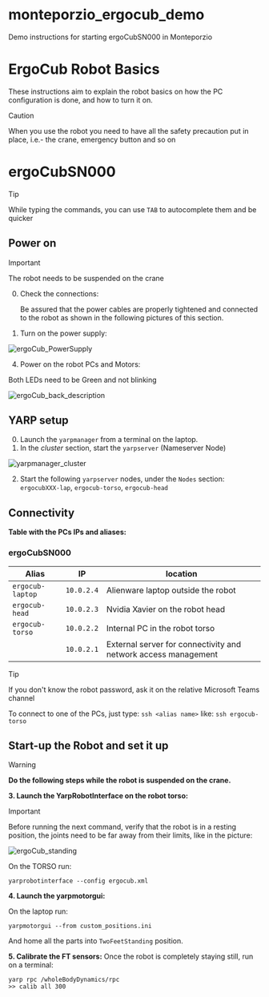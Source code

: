 # monteporzio_ergocub_demo
Demo instructions for starting ergoCubSN000 in Monteporzio

# ErgoCub Robot Basics

These instructions aim to explain the robot basics on how the PC configuration is done, and how to turn it on.

> [!CAUTION]
> When you use the robot you need to have all the safety precaution put in place, i.e.- the crane, emergency button and so on

# ergoCubSN000

> [!TIP]
> While typing the commands, you can use `TAB` to autocomplete them and be quicker

## Power on

> [!IMPORTANT]  
> The robot needs to be suspended on the crane

0. Check the connections:
   
   Be assured that the power cables are properly tightened and connected to the robot as shown in the following pictures of this section.

2. Turn on the power supply:
   
![ergoCub_PowerSupply](https://github.com/hsp-iit/demos/assets/86918431/83eefd8e-1f9f-4ebf-a7e2-e1c5cc95231d)

4. Power on the robot PCs and Motors:

Both LEDs need to be Green and not blinking

![ergoCub_back_description](https://github.com/hsp-iit/demos/assets/86918431/833d000f-287d-4655-bc7a-38a2b0a2f220)

## YARP setup

0. Launch the `yarpmanager` from a terminal on the laptop.
1. In the *cluster* section, start the `yarpserver` (Nameserver Node)

![yarpmanager_cluster](https://github.com/hsp-iit/demos/assets/86918431/580798a3-4897-4354-a3b1-99ed0b982d38)

2. Start the following `yarpserver` nodes, under the `Nodes` section: `ergocubXXX-lap`, `ergocub-torso`, `ergocub-head`

## Connectivity

**Table with the PCs IPs and aliases:**

### ergoCubSN000
| Alias | IP | location |
| ----- | --- | ------ |
|`ergocub-laptop` | `10.0.2.4` | Alienware laptop outside the robot |
|`ergocub-head` | `10.0.2.3` | Nvidia Xavier on the robot head |
|`ergocub-torso` | `10.0.2.2` | Internal PC in the robot torso |
| | `10.0.2.1` | External server for connectivity and network access management |

> [!TIP]
> If you don't know the robot password, ask it on the relative Microsoft Teams channel

To connect to one of the PCs, just type: `ssh <alias name>` like: `ssh ergocub-torso`

## Start-up the Robot and set it up

> [!WARNING]  
> **Do the following steps while the robot is suspended on the crane.**

**3. Launch the YarpRobotInterface on the robot torso:**
   
> [!IMPORTANT]
> Before running the next command, verify that the robot is in a resting position, the joints need to be far away from their limits, like in the picture:
> 
> ![ergoCub_standing](https://github.com/hsp-iit/demos/assets/86918431/b2d7bea3-5f8c-4198-8504-b51087696caa)

On the TORSO run:
   ```
   yarprobotinterface --config ergocub.xml
   ```

**4. Launch the yarpmotorgui:**

On the laptop run:
```
yarpmotorgui --from custom_positions.ini
```
And home all the parts into `TwoFeetStanding` position.

**5. Calibrate the FT sensors:**
Once the robot is completely staying still, run on a terminal:
   ```
   yarp rpc /wholeBodyDynamics/rpc
   >> calib all 300
   ```
